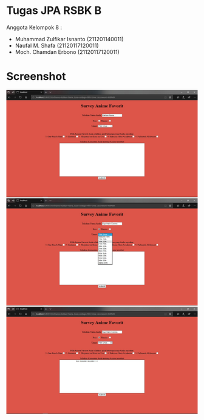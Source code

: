 # Tugas JPA RSBK B

Anggota Kelompok 8 :
- Muhammad Zulfikar Isnanto (211201140011)
- Naufal M. Shafa (21120117120011)
- Moch. Chamdan Erbono (21120117120011)

# Screenshot

![Gambar1](https://github.com/isnantozul/TugasRSBK_JPA_Kelompok8/blob/master/Screenshot/survey1.jpg)
![Gambar2](https://github.com/isnantozul/TugasRSBK_JPA_Kelompok8/blob/master/Screenshot/survey2.jpg)
![Gambar3](https://github.com/isnantozul/TugasRSBK_JPA_Kelompok8/blob/master/Screenshot/survey3.jpg)
